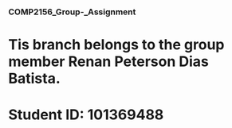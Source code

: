 ### COMP2156_Group-_Assignment
# Tis branch belongs to the group member Renan Peterson Dias Batista.
# Student ID: 101369488
